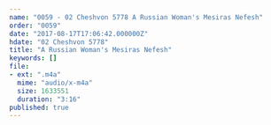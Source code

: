 ```yaml
---
name: "0059 - 02 Cheshvon 5778 A Russian Woman's Mesiras Nefesh"
order: "0059"
date: "2017-08-17T17:06:42.000000Z"
hdate: "02 Cheshvon 5778"
title: "A Russian Woman's Mesiras Nefesh"
keywords: []
file:
- ext: ".m4a"
  mime: "audio/x-m4a"
  size: 1633551
  duration: "3:16"
published: true
---
```


